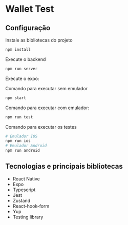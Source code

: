 
# Wallet Test


## Configuração

Instale as bibliotecas do projeto

```bash
npm install
```
Execute o backend 

```bash
npm run server
```
Execute o expo:

Comando para executar sem emulador
```bash
npm start
```
Comando para executar com emulador:
```bash
npm run test
```
Comando para executar os testes
```bash
# Emulador IOS
npm run ios 
# Emulador Android
npm run android
```
## Tecnologias e principais bibliotecas
- React Native
- Expo
- Typescript
- Jest
- Zustand
- React-hook-form
- Yup
- Testing library

